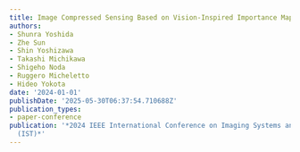 ```yaml
---
title: Image Compressed Sensing Based on Vision-Inspired Importance Maps
authors:
- Shunra Yoshida
- Zhe Sun
- Shin Yoshizawa
- Takashi Michikawa
- Shigeho Noda
- Ruggero Micheletto
- Hideo Yokota
date: '2024-01-01'
publishDate: '2025-05-30T06:37:54.710688Z'
publication_types:
- paper-conference
publication: '*2024 IEEE International Conference on Imaging Systems and Techniques
  (IST)*'
---
```

